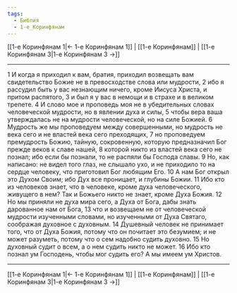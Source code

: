 ```yaml
---
tags:
  - Библия
  - 1-е_Коринфянам
---
```

[[1-е Коринфянам 1|← 1-е Коринфянам 1]] | [[1-е Коринфянам]] | [[1-е Коринфянам 3|1-е Коринфянам 3 →]]

---
1 И когда я приходил к вам, братия, приходил возвещать вам свидетельство Божие не в превосходстве слова или мудрости,
2 ибо я рассудил быть у вас незнающим ничего, кроме Иисуса Христа, и притом распятого,
3 и был я у вас в немощи и в страхе и в великом трепете.
4 И слово мое и проповедь моя не в убедительных словах человеческой мудрости, но в явлении духа и силы,
5 чтобы вера ваша утверждалась не на мудрости человеческой, но на силе Божией.
6 Мудрость же мы проповедуем между совершенными, но мудрость не века сего и не властей века сего преходящих,
7 но проповедуем премудрость Божию, тайную, сокровенную, которую предназначил Бог прежде веков к славе нашей,
8 которой никто из властей века сего не познал; ибо если бы познали, то не распяли бы Господа славы.
9 Но, как написано: не видел того глаз, не слышало ухо, и не приходило то на сердце человеку, что приготовил Бог любящим Его.
10 А нам Бог открыл это Духом Своим; ибо Дух все проницает, и глубины Божии.
11 Ибо кто из человеков знает, что в человеке, кроме духа человеческого, живущего в нем? Так и Божьего никто не знает, кроме Духа Божия.
12 Но мы приняли не духа мира сего, а Духа от Бога, дабы знать дарованное нам от Бога,
13 что и возвещаем не от человеческой мудрости изученными словами, но изученными от Духа Святаго, соображая духовное с духовным.
14 Душевный человек не принимает того, что от Духа Божия, потому что он почитает это безумием; и не может разуметь, потому что о сем надобно судить духовно.
15 Но духовный судит о всем, а о нем судить никто не может.
16 Ибо кто познал ум Господень, чтобы мог судить его? А мы имеем ум Христов.

---
[[1-е Коринфянам 1|← 1-е Коринфянам 1]] | [[1-е Коринфянам]] | [[1-е Коринфянам 3|1-е Коринфянам 3 →]]